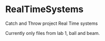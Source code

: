 RealTimeSystems
===============

Catch and Throw project Real Time systems

Currently only files from lab 1, ball and beam.
